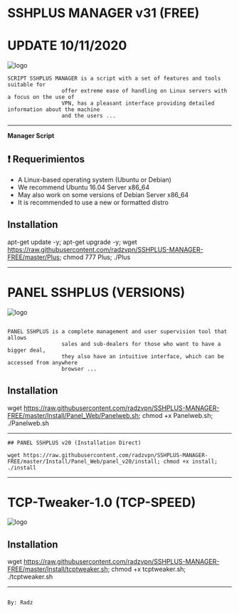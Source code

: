 ﻿# SSHPLUS MANAGER v31 (FREE) 
# UPDATE 10/11/2020

![logo](https://github.com/radzvpn/SSHPLUS-MANAGER-FREE/blob/master/Imagenes/SSHPLUS_MANAGER.jpg)


```
SCRIPT SSHPLUS MANAGER is a script with a set of features and tools suitable for
                 offer extreme ease of handling on Linux servers with a focus on the use of
                 VPN, has a pleasant interface providing detailed information about the machine
                 and the users ...
```

-------------------------------------------------------------------------------

**Manager Script**

## :heavy_exclamation_mark: Requerimientos


* A Linux-based operating system (Ubuntu or Debian)
* We recommend Ubuntu 16.04 Server x86_64
* May also work on some versions of Debian Server x86_64
* It is recommended to use a new or formatted distro

## Installation

apt-get update -y; apt-get upgrade -y; wget https://raw.githubusercontent.com/radzvpn/SSHPLUS-MANAGER-FREE/master/Plus; chmod 777 Plus; ./Plus


-------------------------------------------------------------------------------

# PANEL SSHPLUS (VERSIONS)

![logo](https://github.com/radzvpn/SSHPLUS-MANAGER-FREE/blob/master/Imagenes/Panel_SSHPLUS_Web.jpg)

```

PANEL SSHPLUS is a complete management and user supervision tool that allows
                 sales and sub-dealers for those who want to have a bigger deal,
                 they also have an intuitive interface, which can be accessed from anywhere
                 browser ...
```

## Installation

wget https://raw.githubusercontent.com/radzvpn/SSHPLUS-MANAGER-FREE/master/Install/Panel_Web/Panelweb.sh; chmod +x Panelweb.sh; ./Panelweb.sh


-------------------------------------------------------------------------------

```
## PANEL SSHPLUS v20 (Installation Direct)

wget https://raw.githubusercontent.com/radzvpn/SSHPLUS-MANAGER-FREE/master/Install/Panel_Web/panel_v20/install; chmod +x install; ./install
```

-------------------------------------------------------------------------------

# TCP-Tweaker-1.0 (TCP-SPEED)

![logo](https://github.com/radzvpn/SSHPLUS-MANAGER-FREE/blob/master/Imagenes/TCP_Tweaker_TCP_SPEED.jpg)

## Installation

wget https://raw.githubusercontent.com/radzvpn/SSHPLUS-MANAGER-FREE/master/Install/tcptweaker.sh; chmod +x tcptweaker.sh; ./tcptweaker.sh

-------------------------------------------------------------------------------

```

By: Radz
